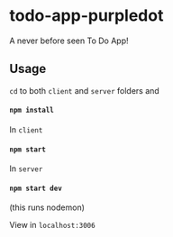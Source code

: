 # todo-app-purpledot

A never before seen To Do App! 

## Usage

`cd` to both `client` and `server` folders and 
#### `npm install`

In `client`
#### `npm start`

In `server`
#### `npm start dev` 
(this runs nodemon)

View in `localhost:3006` 
